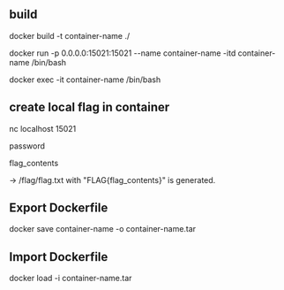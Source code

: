 ## build
docker build -t container-name ./

docker run -p 0.0.0.0:15021:15021 --name container-name -itd container-name /bin/bash

docker exec -it container-name /bin/bash

## create local flag in container
nc localhost 15021

password

flag_contents

-> /flag/flag.txt with "FLAG{flag_contents}" is generated.

## Export Dockerfile
docker save container-name -o container-name.tar

## Import Dockerfile
docker load -i container-name.tar
